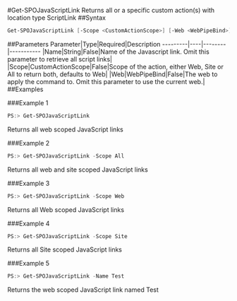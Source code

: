 #Get-SPOJavaScriptLink
Returns all or a specific custom action(s) with location type ScriptLink
##Syntax
```powershell
Get-SPOJavaScriptLink [-Scope <CustomActionScope>] [-Web <WebPipeBind>] [-Name <String>]
```


##Parameters
Parameter|Type|Required|Description
---------|----|--------|-----------
|Name|String|False|Name of the Javascript link. Omit this parameter to retrieve all script links|
|Scope|CustomActionScope|False|Scope of the action, either Web, Site or All to return both, defaults to Web|
|Web|WebPipeBind|False|The web to apply the command to. Omit this parameter to use the current web.|
##Examples

###Example 1
```powershell
PS:> Get-SPOJavaScriptLink
```
Returns all web scoped JavaScript links

###Example 2
```powershell
PS:> Get-SPOJavaScriptLink -Scope All
```
Returns all web and site scoped JavaScript links

###Example 3
```powershell
PS:> Get-SPOJavaScriptLink -Scope Web
```
Returns all Web scoped JavaScript links

###Example 4
```powershell
PS:> Get-SPOJavaScriptLink -Scope Site
```
Returns all Site scoped JavaScript links

###Example 5
```powershell
PS:> Get-SPOJavaScriptLink -Name Test
```
Returns the web scoped JavaScript link named Test
